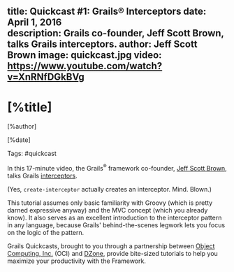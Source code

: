 title: Quickcast #1: Grails® Interceptors
date: April 1, 2016   
description: Grails co-founder, Jeff Scott Brown, talks Grails interceptors.
author: Jeff Scott Brown
image: quickcast.jpg
video: https://www.youtube.com/watch?v=XnRNfDGkBVg    
---

# [%title]

[%author]

[%date] 

Tags: #quickcast

In this 17-minute video, the Grails<sup>&reg;</sup> framework co-founder, [Jeff Scott Brown](https://objectcomputing.com/products/2gm-team#brown), talks Grails [interceptors](https://en.wikipedia.org/wiki/Interceptor_pattern).

(Yes, `create-interceptor` actually creates an interceptor. Mind. Blown.)

This tutorial assumes only basic familiarity with Groovy (which is pretty darned expressive anyway) and the MVC concept (which you already know). It also serves as an excellent introduction to the interceptor pattern in any language, because Grails' behind-the-scenes legwork lets you focus on the logic of the pattern.

Grails Quickcasts, brought to you through a partnership between [Object Computing, Inc.](https://objectcomputing.com/) (OCI) and [DZone](https://dzone.com/), provide bite-sized tutorials to help you maximize your productivity with the Framework.
